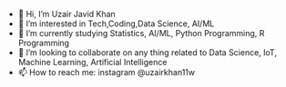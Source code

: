 - 👋 Hi, I’m Uzair Javid Khan
- 👀 I’m interested in Tech,Coding,Data Science, AI/ML
- 🌱 I’m currently studying Statistics, AI/ML, Python Programming, R Programming
- 💞️ I’m looking to collaborate on any thing related to Data Science, IoT, Machine Learning, Artificial Intelligence
- 📫 How to reach me: instagram @uzairkhan11w

<!---
Uzairkhan11w/Uzairkhan11w is a ✨ special ✨ repository because its `README.md` (this file) appears on your GitHub profile.
You can click the Preview link to take a look at your changes.
--->
